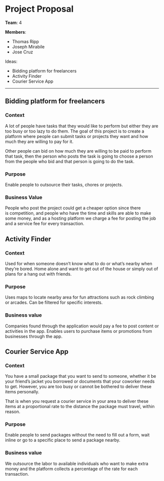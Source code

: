 # Project Proposal
**Team**: 4

**Members**:
- Thomas Ripp
- Joseph Mirabile
- Jose Cruz

Ideas:
- Bidding platform for freelancers
- Activity Finder
- Courier Service App

---

## Bidding platform for freelancers

### Context
A lot of people have tasks that they would like to perform but either they are 
too busy or too lazy to do them. The goal of this project is to create a 
platform where people can submit tasks or projects they want and how much 
they are willing to pay for it. 

Other people can bid on how much they are willing to be paid to perform that 
task, then the person who posts the task is going to choose a person from the 
people who bid and that person is going to do the task.


### Purpose
Enable people to outsource their tasks, chores or projects.

### Business Value
People  who  post  the  project  could  get  a  cheaper  option  since  there  
is competition, and people who have the time and skills are able to make some 
money, and as a hosting platform we charge a fee for posting the job and 
a service fee for every transaction.

## Activity Finder

### Context
Used for when someone doesn’t know what to do or what’s nearby when they’re 
bored. Home alone and want to get out of the house or simply out of plans for 
a hang out with friends. 

### Purpose
Uses maps to locate nearby area for fun attractions such as rock climbing 
or arcades. Can be filtered for specific interests.

### Business value
Companies found through the application would pay a fee to post content or 
activities in the app. Enables users to purchase items or promotions from 
businesses through the app.

## Courier Service App

### Context
You have a small package that you want to send to someone, whether it be your 
friend’s jacket you borrowed or documents that your coworker needs to get. 
However, you are too busy or cannot be bothered to deliver these items 
personally.

That is when you request a courier service in your area to deliver 
these items at a proportional rate to the distance the package must travel, 
within reason. 

### Purpose
Enable people to send packages without the need to fill out a form, wait 
inline or go to a specific place to send a package nearby.

###  Business value
We outsource the labor to available individuals who want to make extra 
money and the platform collects a percentage of the rate for each transaction. 
